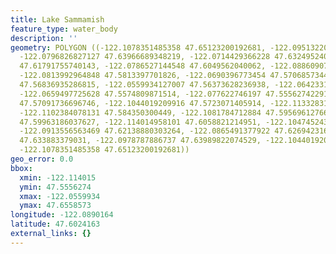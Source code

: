 ```yaml
---
title: Lake Sammamish
feature_type: water_body
description: ''
geometry: POLYGON ((-122.1078351485358 47.65123200192681, -122.0951322066437 47.65585732835075,
  -122.0796826827127 47.63966689348219, -122.0714429366228 47.63249524030616, -122.069383000098
  47.61791755740143, -122.0786527144548 47.6049562040062, -122.0886090743169 47.59291778515351,
  -122.0813992964848 47.5813397701826, -122.0690396773454 47.57068573444408, -122.0559934127007
  47.56836935286815, -122.0559934127007 47.56373628236938, -122.0642331587907 47.56327295278054,
  -122.0659497725628 47.5574809871514, -122.077622746197 47.55562742291416, -122.084832524029
  47.57091736696746, -122.1044019209916 47.5723071405914, -122.1133283125958 47.57740266167726,
  -122.1102384078131 47.584350300449, -122.1081784712884 47.59569612766514, -122.1081784712884
  47.59963186037627, -122.114014958101 47.6058821214951, -122.1047452437532 47.61421464136303,
  -122.0913556563469 47.62138880303264, -122.0865491377922 47.62694231666572, -122.0882657515643
  47.633883379031, -122.0978787886737 47.63989822074529, -122.1044019209916 47.64521846509592,
  -122.1078351485358 47.65123200192681))
geo_error: 0.0
bbox:
  xmin: -122.114015
  ymin: 47.5556274
  xmax: -122.0559934
  ymax: 47.6558573
longitude: -122.0890164
latitude: 47.6024163
external_links: {}
---
```

